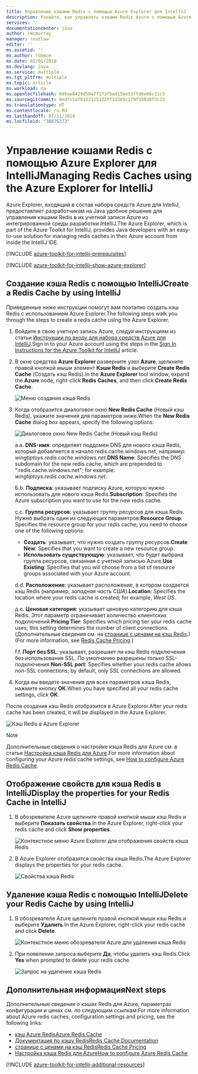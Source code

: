 ```yaml
---
title: Управление кэшами Redis с помощью Azure Explorer для IntelliJ
description: Узнайте, как управлять кэшами Redis Azure с помощью Azure Explorer для IntelliJ.
services: ''
documentationcenter: java
author: rmcmurray
manager: routlaw
editor: ''
ms.assetid: ''
ms.author: robmcm
ms.date: 02/01/2018
ms.devlang: Java
ms.service: multiple
ms.tgt_pltfrm: multiple
ms.topic: article
ms.workload: na
ms.openlocfilehash: 046ae0428d50a7f173f5ad15be53ffd8e66c11c5
ms.sourcegitcommit: 0ed7c5af0152125322ff1d265c179f35028f3c15
ms.translationtype: HT
ms.contentlocale: ru-RU
ms.lasthandoff: 07/11/2018
ms.locfileid: "38075373"
---
```

# <a name="managing-redis-caches-using-the-azure-explorer-for-intellij"></a><span data-ttu-id="0ceb1-103">Управление кэшами Redis с помощью Azure Explorer для IntelliJ</span><span class="sxs-lookup"><span data-stu-id="0ceb1-103">Managing Redis Caches using the Azure Explorer for IntelliJ</span></span>

<span data-ttu-id="0ceb1-104">Azure Explorer, входящий в состав набора средств Azure для IntelliJ, предоставляет разработчикам на Java удобное решение для управления кэшами Redis в их учетной записи Azure из интегрированной среды разработки IntelliJ.</span><span class="sxs-lookup"><span data-stu-id="0ceb1-104">The Azure Explorer, which is part of the Azure Toolkit for IntelliJ, provides Java developers with an easy-to-use solution for managing redis caches in their Azure account from inside the IntelliJ IDE.</span></span>

[!INCLUDE [azure-toolkit-for-intellij-prerequisites](../includes/azure-toolkit-for-intellij-prerequisites.md)]

[!INCLUDE [azure-toolkit-for-intellij-show-azure-explorer](../includes/azure-toolkit-for-intellij-show-azure-explorer.md)]

## <a name="create-a-redis-cache-by-using-intellij"></a><span data-ttu-id="0ceb1-105">Создание кэша Redis с помощью IntelliJ</span><span class="sxs-lookup"><span data-stu-id="0ceb1-105">Create a Redis Cache by using IntelliJ</span></span>

<span data-ttu-id="0ceb1-106">Приведенные ниже инструкции помогут вам поэтапно создать кэш Redis с использованием Azure Explorer.</span><span class="sxs-lookup"><span data-stu-id="0ceb1-106">The following steps walk you through the steps to create a redis cache using the Azure Explorer.</span></span>

1. <span data-ttu-id="0ceb1-107">Войдите в свою учетную запись Azure, следуя инструкциям из статьи [Инструкции по входу для набора средств Azure для IntelliJ].</span><span class="sxs-lookup"><span data-stu-id="0ceb1-107">Sign in to your Azure account using the steps in the [Sign In Instructions for the Azure Toolkit for IntelliJ] article.</span></span>

1. <span data-ttu-id="0ceb1-108">В окне средства **Azure Explorer** разверните узел **Azure**, щелкните правой кнопкой мыши элемент **Кэши Redis** и выберите **Create Redis Cache** (Создать кэш Redis).</span><span class="sxs-lookup"><span data-stu-id="0ceb1-108">In the **Azure Explorer** tool window, expand the **Azure** node, right-click **Redis Caches**, and then click **Create Redis Cache**.</span></span>

   ![Меню создания кэша Redis][CR01]

1. <span data-ttu-id="0ceb1-110">Когда отобразится диалоговое окно **New Redis Cache** (Новый кэш Redis), укажите значения для параметров ниже.</span><span class="sxs-lookup"><span data-stu-id="0ceb1-110">When the **New Redis Cache** dialog box appears, specify the following options:</span></span>

   ![Диалоговое окно New Redis Cache (Новый кэш Redis)][CR02]

   <span data-ttu-id="0ceb1-112">a.</span><span class="sxs-lookup"><span data-stu-id="0ceb1-112">a.</span></span> <span data-ttu-id="0ceb1-113">**DNS-имя**: определяет поддомен DNS для нового кэша Redis, который добавляется в начало redis.cache.windows.net, например: *wingtiptoys.redis.cache.windows.net*.</span><span class="sxs-lookup"><span data-stu-id="0ceb1-113">**DNS Name**: Specifies the DNS subdomain for the new redis cache, which are prepended to ".redis.cache.windows.net"; for example: *wingtiptoys.redis.cache.windows.net*.</span></span>

   <span data-ttu-id="0ceb1-114">Б.</span><span class="sxs-lookup"><span data-stu-id="0ceb1-114">b.</span></span> <span data-ttu-id="0ceb1-115">**Подписка**: указывает подписку Azure, которую нужно использовать для нового кэша Redis.</span><span class="sxs-lookup"><span data-stu-id="0ceb1-115">**Subscription**: Specifies the Azure subscription you want to use for the new redis cache.</span></span>

   <span data-ttu-id="0ceb1-116">c.</span><span class="sxs-lookup"><span data-stu-id="0ceb1-116">c.</span></span> <span data-ttu-id="0ceb1-117">**Группа ресурсов**: указывает группу ресурсов для кэша Redis. Нужно выбрать один из следующих параметров:</span><span class="sxs-lookup"><span data-stu-id="0ceb1-117">**Resource Group**: Specifies the resource group for your redis cache; you need to choose one of the following options:</span></span> 
      * <span data-ttu-id="0ceb1-118">**Создать**: указывает, что нужно создать группу ресурсов.</span><span class="sxs-lookup"><span data-stu-id="0ceb1-118">**Create New**: Specifies that you want to create a new resource group.</span></span> 
      * <span data-ttu-id="0ceb1-119">**Использовать существующую**: указывает, что будет выбрана группа ресурсов, связанная с учетной записью Azure.</span><span class="sxs-lookup"><span data-stu-id="0ceb1-119">**Use Existing**: Specifies that you will choose from a list of resource groups associated with your Azure account.</span></span> 

   <span data-ttu-id="0ceb1-120">d.</span><span class="sxs-lookup"><span data-stu-id="0ceb1-120">d.</span></span> <span data-ttu-id="0ceb1-121">**Расположение**: указывает расположение, в котором создается кэш Redis (например, *западная часть США*).</span><span class="sxs-lookup"><span data-stu-id="0ceb1-121">**Location**: Specifies the location where your redis cache is created; for example, *West US*.</span></span>

   <span data-ttu-id="0ceb1-122">д.</span><span class="sxs-lookup"><span data-stu-id="0ceb1-122">e.</span></span> <span data-ttu-id="0ceb1-123">**Ценовая категория**: указывает ценовую категорию для кэша Redis. Этот параметр ограничивает количество клиентских подключений.</span><span class="sxs-lookup"><span data-stu-id="0ceb1-123">**Pricing Tier**: Specifies which pricing tier your redis cache uses; this setting determines the number of client connections.</span></span> <span data-ttu-id="0ceb1-124">(Дополнительные сведения см. на [странице с ценами на кэш Redis].)</span><span class="sxs-lookup"><span data-stu-id="0ceb1-124">(For more information, see [Redis Cache Pricing].)</span></span>

   <span data-ttu-id="0ceb1-125">f.</span><span class="sxs-lookup"><span data-stu-id="0ceb1-125">f.</span></span> <span data-ttu-id="0ceb1-126">**Порт без SSL**: указывает, разрешает ли кэш Redis подключения без использования SSL. По умолчанию разрешены только SSL-подключения.</span><span class="sxs-lookup"><span data-stu-id="0ceb1-126">**Non-SSL port**: Specifies whether your redis cache allows non-SSL connections; by default, only SSL connections are allowed.</span></span>

1. <span data-ttu-id="0ceb1-127">Когда вы введете значения для всех параметров кэша Redis, нажмите кнопку **ОК**.</span><span class="sxs-lookup"><span data-stu-id="0ceb1-127">When you have specified all your redis cache settings, click **OK**.</span></span>

<span data-ttu-id="0ceb1-128">После создания кэш Redis отобразится в Azure Explorer.</span><span class="sxs-lookup"><span data-stu-id="0ceb1-128">After your redis cache has been created, it will be displayed in the Azure Explorer.</span></span>

   ![Кэш Redis в Azure Explorer][CR03]

> [!NOTE]
>
> <span data-ttu-id="0ceb1-130">Дополнительные сведения о настройке кэша Redis для Azure см. в статье [Настройка кэша Redis для Azure].</span><span class="sxs-lookup"><span data-stu-id="0ceb1-130">For more information about configuring your Azure redis cache settings, see [How to configure Azure Redis Cache].</span></span>
>

## <a name="display-the-properties-for-your-redis-cache-in-intellij"></a><span data-ttu-id="0ceb1-131">Отображение свойств для кэша Redis в IntelliJ</span><span class="sxs-lookup"><span data-stu-id="0ceb1-131">Display the properties for your Redis Cache in IntelliJ</span></span>

1. <span data-ttu-id="0ceb1-132">В обозревателе Azure щелкните правой кнопкой мыши кэш Redis и выберите **Показать свойства**.</span><span class="sxs-lookup"><span data-stu-id="0ceb1-132">In the Azure Explorer, right-click your redis cache and click **Show properties**.</span></span>

   ![Контекстное меню Azure Explorer для отображения свойств кэша Redis][SP01]

1. <span data-ttu-id="0ceb1-134">В Azure Explorer отобразятся свойства кэша Redis.</span><span class="sxs-lookup"><span data-stu-id="0ceb1-134">The Azure Explorer displays the properties for your redis cache.</span></span>

   ![Свойства кэша Redis][SP02]

## <a name="delete-your-redis-cache-by-using-intellij"></a><span data-ttu-id="0ceb1-136">Удаление кэша Redis с помощью IntelliJ</span><span class="sxs-lookup"><span data-stu-id="0ceb1-136">Delete your Redis Cache by using IntelliJ</span></span>

1. <span data-ttu-id="0ceb1-137">В обозревателе Azure щелкните правой кнопкой мыши кэш Redis и выберите **Удалить**.</span><span class="sxs-lookup"><span data-stu-id="0ceb1-137">In the Azure Explorer, right-click your redis cache and click **Delete**.</span></span>

   ![Контекстное меню обозревателя Azure для удаления кэша Redis][DE01]

1. <span data-ttu-id="0ceb1-139">При появлении запроса выберите **Да**, чтобы удалить кэш Redis.</span><span class="sxs-lookup"><span data-stu-id="0ceb1-139">Click **Yes** when prompted to delete your redis cache.</span></span>

   ![Запрос на удаление кэша Redis][DE02]

## <a name="next-steps"></a><span data-ttu-id="0ceb1-141">Дополнительная информация</span><span class="sxs-lookup"><span data-stu-id="0ceb1-141">Next steps</span></span>

<span data-ttu-id="0ceb1-142">Дополнительные сведения о кэшах Redis для Azure, параметрах конфигурации и ценах см. по следующим ссылкам:</span><span class="sxs-lookup"><span data-stu-id="0ceb1-142">For more information about Azure redis caches, configuration settings and pricing, see the following links:</span></span>

* <span data-ttu-id="0ceb1-143">[кэш Azure Redis]</span><span class="sxs-lookup"><span data-stu-id="0ceb1-143">[Azure Redis Cache]</span></span>
* <span data-ttu-id="0ceb1-144">[Документация по кэшу Redis]</span><span class="sxs-lookup"><span data-stu-id="0ceb1-144">[Redis Cache Documentation]</span></span>
* <span data-ttu-id="0ceb1-145">[странице с ценами на кэш Redis]</span><span class="sxs-lookup"><span data-stu-id="0ceb1-145">[Redis Cache Pricing]</span></span>
* <span data-ttu-id="0ceb1-146">[Настройка кэша Redis для Azure]</span><span class="sxs-lookup"><span data-stu-id="0ceb1-146">[How to configure Azure Redis Cache]</span></span>

[!INCLUDE [azure-toolkit-for-intellij-additional-resources](../includes/azure-toolkit-for-intellij-additional-resources.md)]

<!-- URL List -->

[странице с ценами на кэш Redis]: https://azure.microsoft.com/pricing/details/cache/
[Redis Cache Pricing]: https://azure.microsoft.com/pricing/details/cache/
[кэш Azure Redis]: https://azure.microsoft.com/services/cache/
[Azure Redis Cache]: https://azure.microsoft.com/services/cache/
[Документация по кэшу Redis]: /azure/redis-cache
[Redis Cache Documentation]: /azure/redis-cache
[Настройка кэша Redis для Azure]: /azure/redis-cache/cache-configure
[How to configure Azure Redis Cache]: /azure/redis-cache/cache-configure
[Инструкции по входу для набора средств Azure для IntelliJ]: ./azure-toolkit-for-intellij-sign-in-instructions.md
[Sign In Instructions for the Azure Toolkit for IntelliJ]: ./azure-toolkit-for-intellij-sign-in-instructions.md

<!-- IMG List -->

[CR01]: media/azure-toolkit-for-intellij-managing-redis-caches-using-azure-explorer/CR01.png
[CR02]: media/azure-toolkit-for-intellij-managing-redis-caches-using-azure-explorer/CR02.png
[CR03]: media/azure-toolkit-for-intellij-managing-redis-caches-using-azure-explorer/CR03.png

[SP01]: media/azure-toolkit-for-intellij-managing-redis-caches-using-azure-explorer/SP01.png
[SP02]: media/azure-toolkit-for-intellij-managing-redis-caches-using-azure-explorer/SP02.png

[DE01]: media/azure-toolkit-for-intellij-managing-redis-caches-using-azure-explorer/DE01.png
[DE02]: media/azure-toolkit-for-intellij-managing-redis-caches-using-azure-explorer/DE02.png
